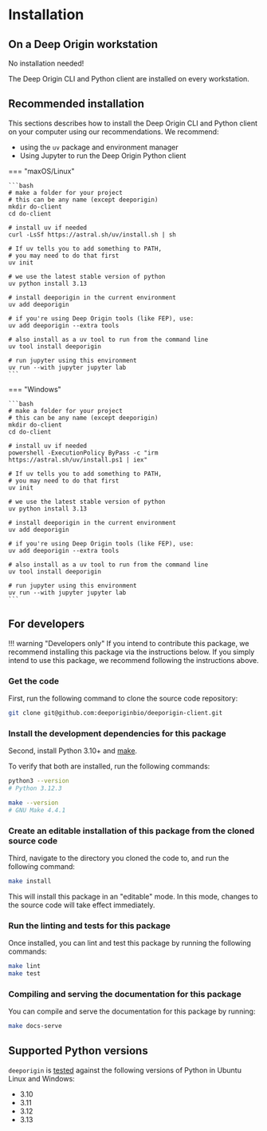 # Installation


## On a Deep Origin workstation

No installation needed!

The Deep Origin CLI and Python client are installed on every workstation.

## Recommended installation

This sections describes how to install the Deep Origin CLI and Python client on your computer using our recommendations. We recommend:

- using the `uv` package and environment manager 
- Using Jupyter to run the Deep Origin Python client

=== "maxOS/Linux"

    ```bash
    # make a folder for your project
    # this can be any name (except deeporigin)
    mkdir do-client
    cd do-client

    # install uv if needed
    curl -LsSf https://astral.sh/uv/install.sh | sh

    # If uv tells you to add something to PATH,
    # you may need to do that first
    uv init

    # we use the latest stable version of python
    uv python install 3.13

    # install deeporigin in the current environment
    uv add deeporigin

    # if you're using Deep Origin tools (like FEP), use:
    uv add deeporigin --extra tools

    # also install as a uv tool to run from the command line
    uv tool install deeporigin

    # run jupyter using this environment
    uv run --with jupyter jupyter lab
    ```


=== "Windows"

    ```bash
    # make a folder for your project
    # this can be any name (except deeporigin)
    mkdir do-client
    cd do-client

    # install uv if needed
    powershell -ExecutionPolicy ByPass -c "irm https://astral.sh/uv/install.ps1 | iex"

    # If uv tells you to add something to PATH,
    # you may need to do that first
    uv init

    # we use the latest stable version of python
    uv python install 3.13

    # install deeporigin in the current environment
    uv add deeporigin

    # if you're using Deep Origin tools (like FEP), use:
    uv add deeporigin --extra tools

    # also install as a uv tool to run from the command line
    uv tool install deeporigin

    # run jupyter using this environment
    uv run --with jupyter jupyter lab
    ```


## For developers

!!! warning "Developers only"
    If you intend to contribute this package, we recommend installing this package via the instructions below. If you simply intend to use this package, we recommend following the instructions above.

### Get the code

First, run the following command to clone the source code repository:

```bash
git clone git@github.com:deeporiginbio/deeporigin-client.git
```

### Install the development dependencies for this package

Second, install Python 3.10+ and
[make](https://www.gnu.org/software/make/).

To verify that both are installed, run the following commands:

```bash
python3 --version
# Python 3.12.3

make --version
# GNU Make 4.4.1
```

### Create an editable installation of this package from the cloned source code

Third, navigate to the directory you cloned the code to, and run the following command:

```bash
make install
```

This will install this package in an "editable" mode. In this mode, changes to the source code will take effect
immediately.

### Run the linting and tests for this package

Once installed, you can lint and test this package by running the following commands:

```bash
make lint
make test
```

### Compiling and serving the documentation for this package

You can compile and serve the documentation for this package by running:

```bash
make docs-serve
```

## Supported Python versions

`deeporigin` is [tested](https://github.com/deeporiginbio/deeporigin-client/actions/workflows/main.yml) against the following versions of Python in Ubuntu Linux and Windows:

- 3.10
- 3.11
- 3.12
- 3.13
